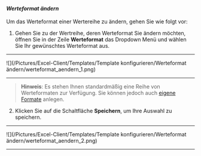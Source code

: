 #### *Werteformat ändern* 

Um das Werteformat einer Wertereihe zu ändern, gehen Sie wie folgt vor:  

1) Gehen Sie zu der Wertreihe, deren Werteformat Sie ändern möchten, öffnen Sie in der Zeile **Werteformat** das Dropdown Menü und wählen Sie Ihr gewünschtes Werteformat aus.  

---
![](/Pictures/Excel-Client/Templates/Template konfigurieren/Werteformat ändern/werteformat_aendern_1.png)

---

> **Hinweis**: Es stehen Ihnen standardmäßig eine Reihe von Werteformaten zur Verfügung. Sie können jedoch auch [eigene Formate](../listen-und-formate/neues-format-anlegen.md) anlegen.  

2) Klicken Sie auf die Schaltfläche **Speichern**, um Ihre Auswahl zu speichern.  

---
![](/Pictures/Excel-Client/Templates/Template konfigurieren/Werteformat ändern/werteformat_aendern_2.png)

---